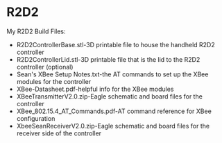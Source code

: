 # R2D2
My R2D2 Build Files:
+ R2D2ControllerBase.stl-3D printable file to house the handheld R2D2 controller
+ R2D2ControllerLid.stl-3D printable file that is the lid to the R2D2 controller (optional)
+ Sean's XBee Setup Notes.txt-the AT commands to set up the XBee modules for the controller
+ XBee-Datasheet.pdf-helpful info for the XBee modules
+ XBeeTransmitterV2.0.zip-Eagle schematic and board files for the controller
+ XBee_802.15.4_AT_Commands.pdf-AT command reference for XBee configuration
+ XbeeSeanReceiverV2.0.zip-Eagle schematic and board files for the receiver side of the controller

